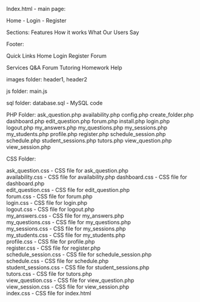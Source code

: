 Index.html - main page:

Home - Login - Register

Sections:
Features
How it works
What Our Users Say

Footer:

Quick Links 
Home
Login
Register
Forum

Services
Q&A Forum
Tutoring
Homework Help

images folder:
header1, header2

js folder:
main.js

sql folder:
database.sql - MySQL code

PHP Folder:
ask_question.php
availability.php
config.php
create_folder.php
dashboard.php
edit_question.php
forum.php
install.php
login.php
logout.php
my_answers.php
my_questions.php
my_sessions.php
my_students.php
profile.php
register.php
schedule_session.php
schedule.php
student_sessions.php
tutors.php
view_question.php
view_session.php

CSS Folder:

ask_question.css - CSS file for ask_question.php  
availability.css - CSS file for availability.php 
dashboard.css - CSS file for dashboard.php  
edit_question.css - CSS file for edit_question.php  
forum.css - CSS file for forum.php  
login.css - CSS file for login.php  
logout.css - CSS file for logout.php  
my_answers.css - CSS file for my_answers.php  
my_questions.css - CSS file for my_questions.php  
my_sessions.css - CSS file for my_sessions.php  
my_students.css - CSS file for my_students.php  
profile.css - CSS file for profile.php  
register.css - CSS file for register.php  
schedule_session.css - CSS file for schedule_session.php  
schedule.css - CSS file for schedule.php  
student_sessions.css - CSS file for student_sessions.php  
tutors.css - CSS file for tutors.php  
view_question.css - CSS file for view_question.php  
view_session.css - CSS file for view_session.php  
index.css - CSS file for index.html
